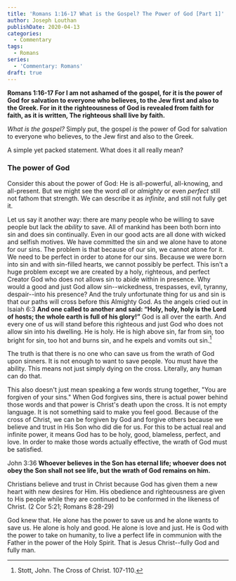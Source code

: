 ```yaml
---
title: 'Romans 1:16-17 What is the Gospel? The Power of God [Part 1]'
author: Joseph Louthan
publishDate: 2020-04-13
categories:
  - Commentary
tags:
  - Romans
series:
  - 'Commentary: Romans'
draft: true
---
```

**Romans 1:16-17 For I am not ashamed of the gospel, for it is the power of God for salvation to everyone who believes, to the Jew first and also to the Greek. For in it the righteousness of God is revealed from faith for faith, as it is written, The righteous shall live by faith.**

*What is the gospel?* Simply put, the gospel *is* the power of God for salvation to everyone who believes, to the Jew first and also to the Greek.

A simple yet packed statement. What does it all really mean?

### The power of God

Consider this about the power of God: He is all-powerful, all-knowing, and all-present. But we might see the word *all* or *almighty* or even *perfect* still not fathom that strength. We can describe it as *infinite*, and still not fully get it.

Let us say it another way: there are many people who be willing to save people but lack the *ability* to save. All of mankind has been both born into sin and does sin continually. Even in our good acts are all done with wicked and selfish motives. We have committed the sin and we alone have to atone for our sins. The problem is that because of our sin, we cannot atone for it. We need to be perfect in order to atone for our sins. Because we were born into sin and with sin-filled hearts, we cannot possibly be perfect. This isn't a huge problem except we are created by a holy, righteous, and perfect Creator God who does not allows sin to abide within in presence. Why would a good and just God allow sin--wickedness, trespasses, evil, tyranny, despair--into his presence? And the truly unfortunate thing for us and sin is that our paths will cross before this Almighty God. As the angels cried out in Isaiah 6:3 **And one called to another and said: “Holy, holy, holy is the Lord of hosts; the whole earth is full of his glory!”** God is all over the earth. And every one of us will stand before this righteous and just God who does not allow sin into his dwelling. He is holy. He is high above sin, far from sin, too bright for sin, too hot and burns sin, and he expels and vomits out sin.[^1]

The truth is that there is no one who can save us from the wrath of God upon sinners. It is not enough to want to save people. You must have the ability. This means not just simply dying on the cross. Literally, any human can do that.

This also doesn't just mean speaking a few words strung together, "You are forgiven of your sins." When God forgives sins, there is actual power behind those words and that power is Christ's death upon the cross. It is not empty language. It is not something said to make you feel good.  Because of the cross of Christ, we can be forgiven by God and forgive others because we believe and trust in His Son who did die for us. For this to be actual real and infinite power, it means God has to be holy, good, blameless, perfect, and love. In order to make those words actually effective, the wrath of God must be satisfied.

​John 3:36 **Whoever believes in the Son has eternal life; whoever does not obey the Son shall not see life, but the wrath of God remains on him.**

Christians believe and trust in Christ because God has given them a new heart with new desires for Him. His obedience and righteousness are given to His people while they are continued to be conformed in the likeness of Christ. (2 Cor 5:21; Romans 8:28-29)

God knew that. He alone has the power to save us and he alone wants to save us. He alone is holy and good. He alone is love and just. He is God with the power to take on humanity, to live a perfect life in communion with the Father in the power of the Holy Spirit. That is Jesus Christ--fully God and fully man.

[^1]: Stott, John. The Cross of Christ. 107-110.
